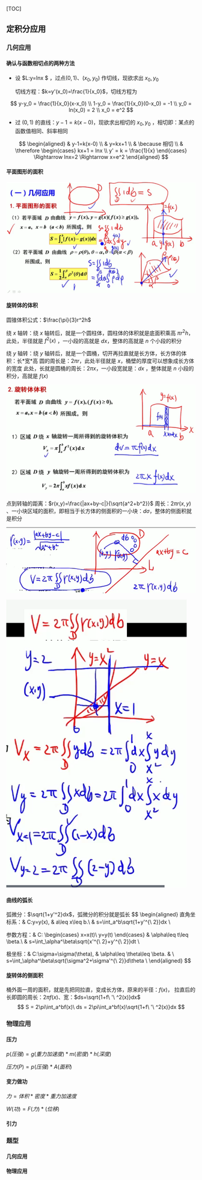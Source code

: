 [TOC]





## 定积分应用

### 几何应用

#### 确认与函数相切点的两种方法

- 设 $L:y=lnx $ ，过点$(0,1)、(x_0,y_0)$ 作切线，现欲求出 $x_0,y_0$ 

    切线方程：$k=y'(x_0)=\frac{1}{x_0}$，切线方程为

$$
y-y_0 = \frac{1}{x_0}(x-x_0) \\
1-y_0 = \frac{1}{x_0}(0-x_0) = -1	\\
y_0 = ln(x_0) = 2	\\
x_0 = e^2
$$

- 过 $(0,1)$ 的直线：$y-1=k(x-0)$，现欲求出相切的 $x_0,y_0$ ，相切即：某点的函数值相同、斜率相同

$$
\begin{aligned}
& y-1=k(x-0)	\\
& y=kx+1	\\
& \because 相切 \\
& \therefore 
\begin{cases}
kx+1 = lnx	\\
y' = k = \frac{1}{x}
\end{cases}
\Rightarrow lnx=2 \Rightarrow x=e^2
\end{aligned}
$$





#### 平面图形的面积

![1654593277346](assets/1654593277346.png)



#### 旋转体的体积

圆锥体积公式：$\frac{\pi}{3}r^2h$

绕 $x$ 轴转：绕 $x$ 轴转后，就是一个圆柱体，圆柱体的体积就是底面积乘高 $\pi r^2h$，
					此处，半径就是 $f^2(x)$ ，一小段的高就是 $dx$，整体的高就是 $n$ 个小段的积分

绕 $y$ 轴转：绕 $y$ 轴转后，就是一个圆桶，切开再拉直就是长方体，长方体的体积：长*宽\*高
					圆的周长是：$2\pi r$，此处半径就是 $x$，桶壁的厚度可以想象成长方体的宽度
					此处，长就是圆桶的周长：$2\pi x$，一小段宽就是：$dx$ ，整体就是 $n$ 小段的积分，高就是 $f(x)$ 
				

![1654596444234](assets/1654596444234.png)



点到转轴的距离：$r(x,y)=\frac{|ax+by-c|}{\sqrt{a^2+b^2}}$ 
周长：$2\pi r(x,y)$ 、一小块区域的面积，即相当于长方体的侧面积的一小块：$d \sigma$，整体的侧面积就是积分

![1654600747548](assets/1654600747548.png)

![1654601922052](assets/1654601922052.png)



#### 曲线的弧长

弧微分：$\sqrt{1+y'^2}dx$，弧微分的积分就是弧长
$$
\begin{aligned}
直角坐标系：& C:y=y(x), & a\leq x\leq b.\ & s=\int_a^b\sqrt{1+y'^{\ 2}}dx 	\\

参数方程：& C:
\begin{cases}
x=x(t)\\
y=y(t)
\end{cases}
& \alpha\leq t\leq \beta.\ & s=\int_\alpha^\beta\sqrt{x'^{\ 2}+y'^{\ 2}}dt 	\\

极坐标：& C:\sigma=\sigma(\theta), & \alpha\leq \theta\leq \beta. & \ s=\int_\alpha^\beta\sqrt{\sigma^2+\sigma'^{\ 2}}d\theta 	\\
\end{aligned}
$$



#### 旋转体的侧面积

桶外面一周的面积，就是先把同拉直，变成长方体，原来的半径：$f(x)$，
拉直后的长即圆的周长：$2\pi f(x)$、宽：$ds=\sqrt{1+f\ '\ ^2(x)}dx$ 
$$
S = 2\pi\int_a^bf(x)\ ds =  2\pi\int_a^bf(x)\sqrt{1+f\ '\ ^2(x)}dx
$$




### 物理应用

#### 压力

$p(压强) = g(重力加速度) * m(密度) *  h(深度)$

$压力(P) = p(压强)*A(面积)$

#### 变力做功

$力 = 体积*密度*重力加速度$

$W(功) = F(力) * (位移)$

#### 引力





### 题型

#### 几何应用

#### 物理应用